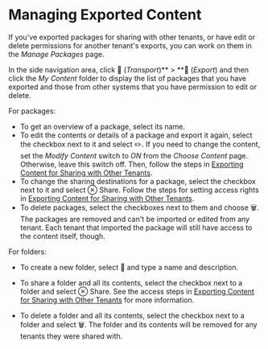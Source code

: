 <!-- loio638bf6af56ce4406a6bd9f7781133c36 -->

<link rel="stylesheet" type="text/css" href="../css/sap-icons.css"/>

# Managing Exported Content

If you've exported packages for sharing with other tenants, or have edit or delete permissions for another tenant's exports, you can work on them in the *Manage Packages* page.

In the side navigation area, click <span class="FPA-icons-V3"></span> \(*Transport*\)** \> **<span class="FPA-icons-V3"></span> \(*Export*\) and then click the *My Content* folder to display the list of packages that you have exported and those from other systems that you have permission to edit or delete. 

For packages:

-   To get an overview of a package, select its name.
-   To edit the contents or details of a package and export it again, select the checkbox next to it and select :pencil2:. If you need to change the content, set the *Modify Content* switch to *ON* from the *Choose Content* page. Otherwise, leave this switch off. Then, follow the steps in [Exporting Content for Sharing with Other Tenants](exporting-content-for-sharing-with-other-tenants-44e775c.md).
-   To change the sharing destinations for a package, select the checkbox next to it and select <span class="SAP-icons-V5"></span> Share. Follow the steps for setting access rights in [Exporting Content for Sharing with Other Tenants](exporting-content-for-sharing-with-other-tenants-44e775c.md).
-   To delete packages, select the checkboxes next to them and choose :wastebasket:. The packages are removed and can't be imported or edited from any tenant. Each tenant that imported the package will still have access to the content itself, though.

For folders:

-   To create a new folder, select :file_folder: and type a name and description.

-   To share a folder and all its contents, select the checkbox next to a folder and select <span class="SAP-icons-V5"></span> Share. See the access steps in [Exporting Content for Sharing with Other Tenants](exporting-content-for-sharing-with-other-tenants-44e775c.md) for more information.
-   To delete a folder and all its contents, select the checkbox next to a folder and select :wastebasket:. The folder and its contents will be removed for any tenants they were shared with.

